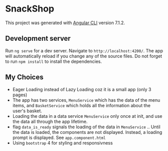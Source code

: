 # SnackShop

This project was generated with [Angular CLI](https://github.com/angular/angular-cli) version 7.1.2.

## Development server

Run `ng serve` for a dev server. Navigate to `http://localhost:4200/`. The app will automatically reload if you change any of the source files. Do not forget to run `npm install` to install the dependencies. 


## My Choices
* Eager Loading instead of Lazy Loading coz it is a small app (only 3 pages)
* The app has two services, `MenuService` which has the data of the menu items, and `BasketService` which holds all the information about the user's basket.
* Loading the data in a data service `MenuService` only once at init, and use the data all through the app lifetime.
* flag `data_is_ready` signals the loading of the data in `MenuService` .. Until the data is loaded, the components are not displayed. Instead, a loading prompt is displayed. See `app.component.html`
* Using `bootstrap` 4 for styling and responsivness